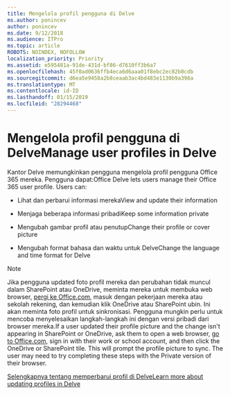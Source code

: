 ```yaml
---
title: Mengelola profil pengguna di Delve
ms.author: ponincev
author: ponincev
ms.date: 9/12/2018
ms.audience: ITPro
ms.topic: article
ROBOTS: NOINDEX, NOFOLLOW
localization_priority: Priority
ms.assetid: e595481a-91de-431d-bf86-d7610ff3b6a7
ms.openlocfilehash: 45f0ad0636ffb4eca6d6aaa01f8ebc2ec82b0cdb
ms.sourcegitcommit: d6ea5e9458a2b8ceaab3ac4bd483e1130b9a398a
ms.translationtype: MT
ms.contentlocale: id-ID
ms.lasthandoff: 01/15/2019
ms.locfileid: "28294468"
---
```

# <a name="manage-user-profiles-in-delve"></a><span data-ttu-id="7b92a-102">Mengelola profil pengguna di Delve</span><span class="sxs-lookup"><span data-stu-id="7b92a-102">Manage user profiles in Delve</span></span>

<span data-ttu-id="7b92a-p101">Kantor Delve memungkinkan pengguna mengelola profil pengguna Office 365 mereka. Pengguna dapat:</span><span class="sxs-lookup"><span data-stu-id="7b92a-p101">Office Delve lets users manage their Office 365 user profile. Users can:</span></span>
  
- <span data-ttu-id="7b92a-105">Lihat dan perbarui informasi mereka</span><span class="sxs-lookup"><span data-stu-id="7b92a-105">View and update their information</span></span>
    
- <span data-ttu-id="7b92a-106">Menjaga beberapa informasi pribadi</span><span class="sxs-lookup"><span data-stu-id="7b92a-106">Keep some information private</span></span>
    
- <span data-ttu-id="7b92a-107">Mengubah gambar profil atau penutup</span><span class="sxs-lookup"><span data-stu-id="7b92a-107">Change their profile or cover picture</span></span>
    
- <span data-ttu-id="7b92a-108">Mengubah format bahasa dan waktu untuk Delve</span><span class="sxs-lookup"><span data-stu-id="7b92a-108">Change the language and time format for Delve</span></span>
    
> [!NOTE]
> <span data-ttu-id="7b92a-p102">Jika pengguna updated foto profil mereka dan perubahan tidak muncul dalam SharePoint atau OneDrive, meminta mereka untuk membuka web browser, [pergi ke Office.com](https://www.office.com), masuk dengan pekerjaan mereka atau sekolah rekening, dan kemudian klik OneDrive atau SharePoint ubin. Ini akan meminta foto profil untuk sinkronisasi. Pengguna mungkin perlu untuk mencoba menyelesaikan langkah-langkah ini dengan versi pribadi dari browser mereka.</span><span class="sxs-lookup"><span data-stu-id="7b92a-p102">If a user updated their profile picture and the change isn't appearing in SharePoint or OneDrive, ask them to open a web browser, [go to Office.com](https://www.office.com), sign in with their work or school account, and then click the OneDrive or SharePoint tile. This will prompt the profile picture to sync. The user may need to try completing these steps with the Private version of their browser.</span></span> 
  
[<span data-ttu-id="7b92a-111">Selengkapnya tentang memperbarui profil di Delve</span><span class="sxs-lookup"><span data-stu-id="7b92a-111">Learn more about updating profiles in Delve</span></span>](https://go.microsoft.com/fwlink/?linkid=735070)
  

